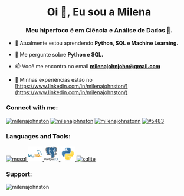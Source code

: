 <h1 align="center">Oi 👋, Eu sou a Milena</h1>
<h3 align="center">Meu hiperfoco é em Ciência e Análise de Dados 👀.</h3>

- 🌱 Atualmente estou aprendendo **Python, SQL e Machine Learning.**

- 💬 Me pergunte sobre **Python e SQL.**

- 📫 Você me encontra no email **milenajohnjohn@gmail.com**

- 📄 Minhas experiências estão no [https://www.linkedin.com/in/milenajohnston/](https://www.linkedin.com/in/milenajohnston/)

<h3 align="left">Connect with me:</h3>
<p align="left">
<a href="https://twitter.com/milenajohnston" target="blank"><img align="center" src="https://raw.githubusercontent.com/rahuldkjain/github-profile-readme-generator/master/src/images/icons/Social/twitter.svg" alt="milenajohnston" height="30" width="40" /></a>
<a href="https://linkedin.com/in/milenajohnston" target="blank"><img align="center" src="https://raw.githubusercontent.com/rahuldkjain/github-profile-readme-generator/master/src/images/icons/Social/linked-in-alt.svg" alt="milenajohnston" height="30" width="40" /></a>
<a href="https://instagram.com/milenajohnstonn" target="blank"><img align="center" src="https://raw.githubusercontent.com/rahuldkjain/github-profile-readme-generator/master/src/images/icons/Social/instagram.svg" alt="milenajohnstonn" height="30" width="40" /></a>
<a href="https://discord.gg/#5483" target="blank"><img align="center" src="https://raw.githubusercontent.com/rahuldkjain/github-profile-readme-generator/master/src/images/icons/Social/discord.svg" alt="#5483" height="30" width="40" /></a>
</p>

<h3 align="left">Languages and Tools:</h3>
<p align="left"> <a href="https://www.microsoft.com/en-us/sql-server" target="_blank" rel="noreferrer"> <img src="https://www.svgrepo.com/show/303229/microsoft-sql-server-logo.svg" alt="mssql" width="40" height="40"/> </a> <a href="https://www.mysql.com/" target="_blank" rel="noreferrer"> <img src="https://raw.githubusercontent.com/devicons/devicon/master/icons/mysql/mysql-original-wordmark.svg" alt="mysql" width="40" height="40"/> </a> <a href="https://www.postgresql.org" target="_blank" rel="noreferrer"> <img src="https://raw.githubusercontent.com/devicons/devicon/master/icons/postgresql/postgresql-original-wordmark.svg" alt="postgresql" width="40" height="40"/> </a> <a href="https://www.python.org" target="_blank" rel="noreferrer"> <img src="https://raw.githubusercontent.com/devicons/devicon/master/icons/python/python-original.svg" alt="python" width="40" height="40"/> </a> <a href="https://www.sqlite.org/" target="_blank" rel="noreferrer"> <img src="https://www.vectorlogo.zone/logos/sqlite/sqlite-icon.svg" alt="sqlite" width="40" height="40"/> </a> </p>

<h3 align="left">Support:</h3>
<p><a href="https://www.buymeacoffee.com/milenajohnston"> <img align="left" src="https://cdn.buymeacoffee.com/buttons/v2/default-yellow.png" height="50" width="210" alt="milenajohnston" /></a></p><br><br>



<!---

- 👋 Hi, I’m @milenajohnjohn
- 👀 I’m interested in ...
- 🌱 I’m currently learning ...
- 💞️ I’m looking to collaborate on ...
- 📫 How to reach me ...


milenajohnjohn/milenajohnjohn is a ✨ special ✨ repository because its `README.md` (this file) appears on your GitHub profile.
You can click the Preview link to take a look at your changes.
--->
